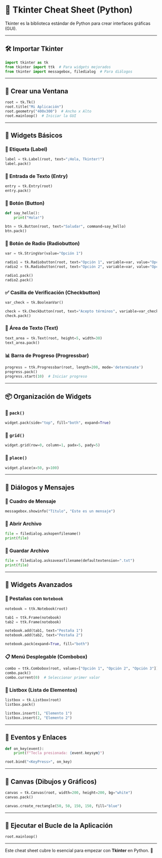 # 📜 Tkinter Cheat Sheet (Python)

Tkinter es la biblioteca estándar de Python para crear interfaces gráficas (GUI).

---

## 🛠️ Importar Tkinter
```python
import tkinter as tk
from tkinter import ttk  # Para widgets mejorados
from tkinter import messagebox, filedialog  # Para diálogos
```

---

## 📌 Crear una Ventana
```python
root = tk.Tk()
root.title("Mi Aplicación")
root.geometry("400x300")  # Ancho x Alto
root.mainloop()  # Iniciar la GUI
```

---

## 🎨 Widgets Básicos

### 📍 Etiqueta (Label)
```python
label = tk.Label(root, text="¡Hola, Tkinter!")
label.pack()
```

### 📝 Entrada de Texto (Entry)
```python
entry = tk.Entry(root)
entry.pack()
```

### 🔘 Botón (Button)
```python
def say_hello():
    print("Hola!")

btn = tk.Button(root, text="Saludar", command=say_hello)
btn.pack()
```

### 📌 Botón de Radio (Radiobutton)
```python
var = tk.StringVar(value="Opción 1")

radio1 = tk.Radiobutton(root, text="Opción 1", variable=var, value="Opción 1")
radio2 = tk.Radiobutton(root, text="Opción 2", variable=var, value="Opción 2")

radio1.pack()
radio2.pack()
```

### ✅ Casilla de Verificación (Checkbutton)
```python
var_check = tk.BooleanVar()

check = tk.Checkbutton(root, text="Acepto términos", variable=var_check)
check.pack()
```

### 📜 Área de Texto (Text)
```python
text_area = tk.Text(root, height=5, width=30)
text_area.pack()
```

### 📊 Barra de Progreso (Progressbar)
```python
progress = ttk.Progressbar(root, length=200, mode='determinate')
progress.pack()
progress.start(10)  # Iniciar progreso
```

---

## 📦 Organización de Widgets

### 📍 `pack()`
```python
widget.pack(side="top", fill="both", expand=True)
```

### 📍 `grid()`
```python
widget.grid(row=0, column=1, padx=5, pady=5)
```

### 📍 `place()`
```python
widget.place(x=50, y=100)
```

---

## 📂 Diálogos y Mensajes

### 📩 Cuadro de Mensaje
```python
messagebox.showinfo("Título", "Este es un mensaje")
```

### 📁 Abrir Archivo
```python
file = filedialog.askopenfilename()
print(file)
```

### 📁 Guardar Archivo
```python
file = filedialog.asksaveasfilename(defaultextension=".txt")
print(file)
```

---

## 📅 Widgets Avanzados

### 📑 Pestañas con `Notebook`
```python
notebook = ttk.Notebook(root)

tab1 = ttk.Frame(notebook)
tab2 = ttk.Frame(notebook)

notebook.add(tab1, text="Pestaña 1")
notebook.add(tab2, text="Pestaña 2")

notebook.pack(expand=True, fill="both")
```

### 📋 Menú Desplegable (Combobox)
```python
combo = ttk.Combobox(root, values=["Opción 1", "Opción 2", "Opción 3"])
combo.pack()
combo.current(0)  # Seleccionar primer valor
```

### 📜 Listbox (Lista de Elementos)
```python
listbox = tk.Listbox(root)
listbox.pack()

listbox.insert(1, "Elemento 1")
listbox.insert(2, "Elemento 2")
```

---

## 🔄 Eventos y Enlaces
```python
def on_key(event):
    print(f"Tecla presionada: {event.keysym}")

root.bind("<KeyPress>", on_key)
```

---

## 🔳 Canvas (Dibujos y Gráficos)
```python
canvas = tk.Canvas(root, width=200, height=200, bg="white")
canvas.pack()

canvas.create_rectangle(50, 50, 150, 150, fill="blue")
```

---

## 🏁 Ejecutar el Bucle de la Aplicación
```python
root.mainloop()
```

---

Este cheat sheet cubre lo esencial para empezar con **Tkinter** en Python. 🚀
